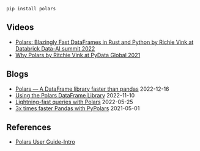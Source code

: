 ```
pip install polars
```

## Videos
- [Polars: Blazingly Fast DataFrames in Rust and Python by Richie Vink at Databrick Data-AI summit 2022](https://youtu.be/kVy3-gMdViM)
- [Why Polars by Ritchie Vink at PyData Global 2021](https://youtu.be/iwGIuGk5nCE)  

## Blogs
- [Polars — A DataFrame library faster than pandas](https://medium.com/@pyzone.dev/polars-a-dataframe-library-faster-than-pandas-c1267315af0e) 2022-12-16
- [Using the Polars DataFrame Library](https://www.codemag.com/Article/2212051/Using-the-Polars-DataFrame-Library) 2022-11-10
- [Lightning-fast queries with Polars](https://www.orchest.io/blog/the-great-python-dataframe-showdown-part-3-lightning-fast-queries-with-polars) 2022-05-25
- [3x times faster Pandas with PyPolars](https://towardsdatascience.com/3x-times-faster-pandas-with-pypolars-7550e605805e) 2021-05-01

## References
- [Polars User Guide-Intro](https://pola-rs.github.io/polars-book/user-guide/notebooks/introduction_polars-py.html)

